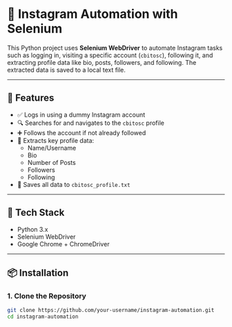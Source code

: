 # 📸 Instagram Automation with Selenium

This Python project uses **Selenium WebDriver** to automate Instagram tasks such as logging in, visiting a specific account (`cbitosc`), following it, and extracting profile data like bio, posts, followers, and following. The extracted data is saved to a local text file.

---

## 🚀 Features

- ✅ Logs in using a dummy Instagram account  
- 🔍 Searches for and navigates to the `cbitosc` profile  
- ➕ Follows the account if not already followed  
- 📄 Extracts key profile data:
  - Name/Username
  - Bio
  - Number of Posts
  - Followers
  - Following
- 📝 Saves all data to `cbitosc_profile.txt`

---

## 🧰 Tech Stack

- Python 3.x
- Selenium WebDriver
- Google Chrome + ChromeDriver

---

## 📦 Installation

### 1. Clone the Repository
```bash
git clone https://github.com/your-username/instagram-automation.git
cd instagram-automation
